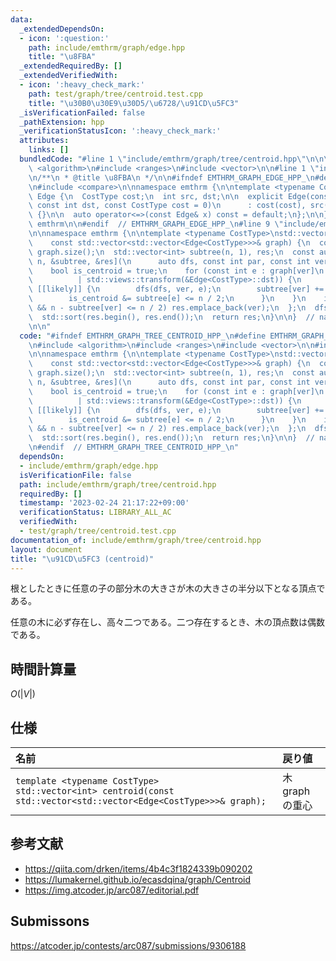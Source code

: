 ```yaml
---
data:
  _extendedDependsOn:
  - icon: ':question:'
    path: include/emthrm/graph/edge.hpp
    title: "\u8FBA"
  _extendedRequiredBy: []
  _extendedVerifiedWith:
  - icon: ':heavy_check_mark:'
    path: test/graph/tree/centroid.test.cpp
    title: "\u30B0\u30E9\u30D5/\u6728/\u91CD\u5FC3"
  _isVerificationFailed: false
  _pathExtension: hpp
  _verificationStatusIcon: ':heavy_check_mark:'
  attributes:
    links: []
  bundledCode: "#line 1 \"include/emthrm/graph/tree/centroid.hpp\"\n\n\n\n#include\
    \ <algorithm>\n#include <ranges>\n#include <vector>\n\n#line 1 \"include/emthrm/graph/edge.hpp\"\
    \n/**\n * @title \u8FBA\n */\n\n#ifndef EMTHRM_GRAPH_EDGE_HPP_\n#define EMTHRM_GRAPH_EDGE_HPP_\n\
    \n#include <compare>\n\nnamespace emthrm {\n\ntemplate <typename CostType>\nstruct\
    \ Edge {\n  CostType cost;\n  int src, dst;\n\n  explicit Edge(const int src,\
    \ const int dst, const CostType cost = 0)\n      : cost(cost), src(src), dst(dst)\
    \ {}\n\n  auto operator<=>(const Edge& x) const = default;\n};\n\n}  // namespace\
    \ emthrm\n\n#endif  // EMTHRM_GRAPH_EDGE_HPP_\n#line 9 \"include/emthrm/graph/tree/centroid.hpp\"\
    \n\nnamespace emthrm {\n\ntemplate <typename CostType>\nstd::vector<int> centroid(\n\
    \    const std::vector<std::vector<Edge<CostType>>>& graph) {\n  const int n =\
    \ graph.size();\n  std::vector<int> subtree(n, 1), res;\n  const auto dfs = [&graph,\
    \ n, &subtree, &res](\n      auto dfs, const int par, const int ver) -> void {\n\
    \    bool is_centroid = true;\n    for (const int e : graph[ver]\n           \
    \          | std::views::transform(&Edge<CostType>::dst)) {\n      if (e != par)\
    \ [[likely]] {\n        dfs(dfs, ver, e);\n        subtree[ver] += subtree[e];\n\
    \        is_centroid &= subtree[e] <= n / 2;\n      }\n    }\n    if (is_centroid\
    \ && n - subtree[ver] <= n / 2) res.emplace_back(ver);\n  };\n  dfs(dfs, -1, 0);\n\
    \  std::sort(res.begin(), res.end());\n  return res;\n}\n\n}  // namespace emthrm\n\
    \n\n"
  code: "#ifndef EMTHRM_GRAPH_TREE_CENTROID_HPP_\n#define EMTHRM_GRAPH_TREE_CENTROID_HPP_\n\
    \n#include <algorithm>\n#include <ranges>\n#include <vector>\n\n#include \"emthrm/graph/edge.hpp\"\
    \n\nnamespace emthrm {\n\ntemplate <typename CostType>\nstd::vector<int> centroid(\n\
    \    const std::vector<std::vector<Edge<CostType>>>& graph) {\n  const int n =\
    \ graph.size();\n  std::vector<int> subtree(n, 1), res;\n  const auto dfs = [&graph,\
    \ n, &subtree, &res](\n      auto dfs, const int par, const int ver) -> void {\n\
    \    bool is_centroid = true;\n    for (const int e : graph[ver]\n           \
    \          | std::views::transform(&Edge<CostType>::dst)) {\n      if (e != par)\
    \ [[likely]] {\n        dfs(dfs, ver, e);\n        subtree[ver] += subtree[e];\n\
    \        is_centroid &= subtree[e] <= n / 2;\n      }\n    }\n    if (is_centroid\
    \ && n - subtree[ver] <= n / 2) res.emplace_back(ver);\n  };\n  dfs(dfs, -1, 0);\n\
    \  std::sort(res.begin(), res.end());\n  return res;\n}\n\n}  // namespace emthrm\n\
    \n#endif  // EMTHRM_GRAPH_TREE_CENTROID_HPP_\n"
  dependsOn:
  - include/emthrm/graph/edge.hpp
  isVerificationFile: false
  path: include/emthrm/graph/tree/centroid.hpp
  requiredBy: []
  timestamp: '2023-02-24 21:17:22+09:00'
  verificationStatus: LIBRARY_ALL_AC
  verifiedWith:
  - test/graph/tree/centroid.test.cpp
documentation_of: include/emthrm/graph/tree/centroid.hpp
layout: document
title: "\u91CD\u5FC3 (centroid)"
---
```


根としたときに任意の子の部分木の大きさが木の大きさの半分以下となる頂点である。

任意の木に必ず存在し、高々二つである。二つ存在するとき、木の頂点数は偶数である。


## 時間計算量

$O(\lvert V \rvert)$


## 仕様

|名前|戻り値|
|:--|:--|
|`template <typename CostType>`<br>`std::vector<int> centroid(const std::vector<std::vector<Edge<CostType>>>& graph);`|木 $\mathrm{graph}$ の重心|


## 参考文献

- https://qiita.com/drken/items/4b4c3f1824339b090202
- https://lumakernel.github.io/ecasdqina/graph/Centroid
- https://img.atcoder.jp/arc087/editorial.pdf


## Submissons

https://atcoder.jp/contests/arc087/submissions/9306188
